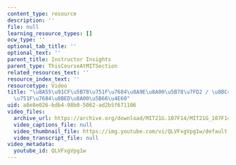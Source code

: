 ```yaml
---
content_type: resource
description: ''
file: null
learning_resource_types: []
ocw_type: ''
optional_tab_title: ''
optional_text: ''
parent_title: Instructor Insights
parent_type: ThisCourseAtMITSection
related_resources_text: ''
resource_index_text: ''
resourcetype: Video
title: "\u8A55\u91CF\u5B78\u751F\u7684\u8A9E\u8A00\u5B78\u7FD2 / \u8BC4\u91CF\u5B66\
  \u751F\u7684\u8BED\u8A00\u5B66\u4E60"
uid: a8e8e026-bdb4-98b0-5062-ad2b5f671106
video_files:
  archive_url: https://archive.org/download/MIT21G.107F14/MIT21G_107F14_Assessment-zh-hans-cmn_300k.mp4
  video_captions_file: null
  video_thumbnail_file: https://img.youtube.com/vi/QLVFxgVpg1w/default.jpg
  video_transcript_file: null
video_metadata:
  youtube_id: QLVFxgVpg1w
---
```

